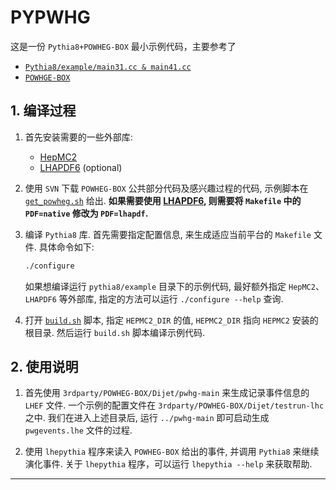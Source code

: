 # PYPWHG

这是一份 `Pythia8+POWHEG-BOX` 最小示例代码，主要参考了

- [`Pythia8/example/main31.cc & main41.cc`](http://home.thep.lu.se/~torbjorn/pythia82html/SampleMainPrograms.html)
- [`POWHGE-BOX`](http://powhegbox.mib.infn.it/)

## 1. 编译过程

1. 首先安装需要的一些外部库:
   - [HepMC2](http://hepmc.web.cern.ch/hepmc/)
   - [LHAPDF6](https://lhapdf.hepforge.org/) (optional)

2. 使用 `SVN` 下载 `POWHEG-BOX` 公共部分代码及感兴趣过程的代码, 示例脚本在 [`get_powheg.sh`](3rdparty/get_powheg.sh) 给出. **如果需要使用 [LHAPDF6](https://lhapdf.hepforge.org/), 则需要将 `Makefile` 中的 `PDF=native` 修改为 `PDF=lhapdf`.**

3. 编译 `Pythia8` 库. 首先需要指定配置信息, 来生成适应当前平台的 `Makefile` 文件. 具体命令如下:

    ```bash
    ./configure
    ```

    如果想编译运行 `pythia8/example` 目录下的示例代码, 最好额外指定 `HepMC2`、`LHAPDF6` 等外部库, 指定的方法可以运行 `./configure --help` 查询. 

4. 打开 [`build.sh`](build.sh) 脚本, 指定 `HEPMC2_DIR` 的值, `HEPMC2_DIR` 指向 `HEPMC2` 安装的根目录. 然后运行 `build.sh` 脚本编译示例代码.

## 2. 使用说明

1. 首先使用 `3rdparty/POWHEG-BOX/Dijet/pwhg-main` 来生成记录事件信息的 `LHEF` 文件. 一个示例的配置文件在 `3rdparty/POWHEG-BOX/Dijet/testrun-lhc` 之中. 我们在进入上述目录后, 运行 `../pwhg-main` 即可启动生成 `pwgevents.lhe` 文件的过程.

2. 使用 `lhepythia` 程序来读入 `POWHEG-BOX` 给出的事件, 并调用 `Pythia8` 来继续演化事件. 关于 `lhepythia` 程序，可以运行 `lhepythia --help` 来获取帮助. 

---------------------------------------------------------------
